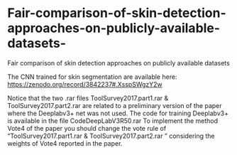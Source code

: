 # Fair-comparison-of-skin-detection-approaches-on-publicly-available-datasets-
Fair comparison of skin detection approaches on publicly available datasets 

The CNN  trained  for skin segmentation are available here: https://zenodo.org/record/3842237#.XsspSWgzY2w

Notice that the two .rar files ToolSurvey2017.part1.rar & ToolSurvey2017.part2.rar  are related to a preliminary version of the paper where the 
Deeplabv3+ net was not used. The code for training Deeplabv3+ is available in the file CodeDeepLabV3R50.rar
To implement the method Vote4 of the paper you should change the vote rule of “ToolSurvey2017.part1.rar & ToolSurvey2017.part2.rar ” considering the weights of Vote4 reported in the paper. 

